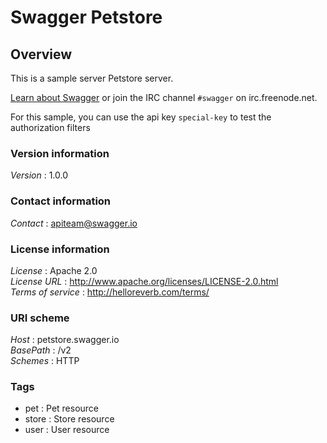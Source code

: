 # Swagger Petstore


<a name="overview"></a>
## Overview
This is a sample server Petstore server.

[Learn about Swagger](http://swagger.io) or join the IRC channel `#swagger` on irc.freenode.net.

For this sample, you can use the api key `special-key` to test the authorization filters


### Version information
*Version* : 1.0.0


### Contact information
*Contact* : apiteam@swagger.io


### License information
*License* : Apache 2.0  
*License URL* : http://www.apache.org/licenses/LICENSE-2.0.html  
*Terms of service* : http://helloreverb.com/terms/


### URI scheme
*Host* : petstore.swagger.io  
*BasePath* : /v2  
*Schemes* : HTTP


### Tags

* pet : Pet resource
* store : Store resource
* user : User resource



